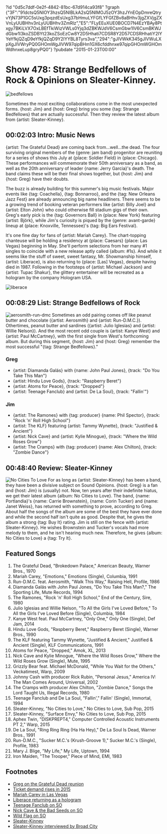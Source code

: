 ?id "0d5c7ddf-0e2f-4842-81bc-67d914ca93f8"
?graph {"3F":"91dctsQ5NIOY3hzsQ5NIBLkA2sQ5NIMOJ5zOY3hzJYnEOpDmreQtryvYjN73P1GC5sUxg3pqzdEsUxg37bHmuLYFGfLYFGfZBv8aBHhv3jgZXVjgZXVnLyUUBHhv3nLyUUBHhv3ZmRlz","E5":"FLyEEuXUE0BOCD7N4EzYBAy8Ptxgy7BKiLVX7OxLBEfTkiWizVWLs0Yjq3dZBKWJdV6CsmGbw1lV6CsmBKWJdGbw1l3koZSDBYt23koZSoEzCw8Y2D5Hhati7CDSR8Y2D57CDSRHhatiY2IYYeYfkjQZqD9eYfkjQZqD9Y2IYYBL8Tyrs3va","294":"gJIVWkK345gJIVWuLXpXgJIVWryPQ0GHOmWgJIVW97qipBHm1GX6cfddhnxe97qipGHOmWGHOmWdhnxeLup8gryPQ0"}
?pubdate "2015-01-23T00:00"

# Show 478: Strange Bedfellows of Rock & Opinions on Sleater-Kinney. 

![bedfellows](https://static.soundopinions.org/images/2015/bedfellows_web.jpg)

Sometimes the most exciting collaborations come in the most unexpected forms. {host: Jim} and {host: Greg} bring you some {tag: Strange Bedfellows} that are actually successful. Then they review the latest album from {artist: Sleater-Kinney}.


## 00:02:03 Intro: Music News
{artist: The Grateful Dead} are coming back from...well...the dead. The four surviving original members of the {genre: jam band} progenitor are reuniting for a series of shows this July at {place: Soldier Field} in {place: Chicago}. These performances will commemorate their 50th anniversary as a band, as well as the 20th anniversary of leader {name: Jerry Garcia}'s death. The band claims these will be their final shows together, but {host: Jim} and {host: Greg} have their doubts.

The buzz is already building for this summer's big music festivals. Major events like {tag: Coachella}, {tag: Bonnarroo}, and the {tag: New Orleans Jazz Fest} are already announcing big name headliners. There seems to be a growing trend of booking veteran performers like {artist: Billy  Joel} and {artist: Elton John} who could otherwise fill stadium gigs of their own. Greg's early pick is the {tag: Governors Ball} in {place: New York} featuring {artist: Björk}, while Jim's curiosity is piqued by the {genre: avant-garde} lineup at {place: Knoxville, Tennessee}'s {tag: Big Ears Festival}.

It's one fine day for fans of {artist: Mariah Carey}. The chart-topping chanteuse will be holding a residency at {place: Caesars} {place: Las Vegas} beginning in May. She'll perform selections from her many #1 singles to coincide with a new release aptly called {album: #1s}. And while it seems like the stuff of sweet, sweet fantasy, Mr. Showmanship himself, {artist: Liberace}, is also returning to {place: [Las] Vegas}, despite having died in 1987. Following in the footsteps of {artist: Michael Jackson} and {artist: Tupac Shakur}, the glittery entertainer will be recreated as a hologram by the company Hologram USA.

![liberace](https://static.soundopinions.org/assets/478/3F0.jpg)

## 00:08:29 List: Strange Bedfellows of Rock
![aerosmith-run-dmc](https://static.soundopinions.org/assets/478/E50.jpg) 
Sometimes an odd pairing comes off like peanut butter and chocolate ({artist: Aerosmith} and {artist: Run-D.M.C.}). Othertimes, peanut butter and sardines ({artist: Julio Iglesias} and {artist: Willie Nelson}). And the most recent odd couple is {artist: Kanye West} and {artist: Paul McCartney}, with the first single from West's forthcoming album. But during this segment, {host: Jim} and {host: Greg} remember the most successful "{tag: Strange Bedfellows}."

### Greg
- {artist: Diamanda Galás} with {name: John Paul Jones}, {track: "Do You Take This Man"}
- {artist: Hindu Love Gods}, {track: "Raspberry Beret"}
- {artist: Atoms for Peace}, {track: "Dropped"}
- {artist: Teenage Fanclub} and {artist: De La Soul}, {track: "Fallin'"}

### Jim
- {artist: The Ramones} with {tag: producer} {name: Phil Spector}, {track: "Rock 'n' Roll High School"}
- {artist: The KLF} featuring {artist: Tammy Wynette}, {track: "Justified & Ancient"}
- {artist: Nick Cave} and {artist: Kylie Minogue}, {track: "Where the Wild Roses Grow"}
- {artist: The Cramps} with {tag: producer} {name: Alex Chilton}, {track: "Zombie Dance"}


## 00:48:40 Review: Sleater-Kinney
![No Cities To Love](https://static.soundopinions.org/assets/478/2940.jpg)
For as long as {artist: Sleater-Kinney} has been a band, they have been a divisive subject on Sound Opinions. {host: Greg} is a fan and {host: Jim} is (usually) not. Now, ten years after their indefinite hiatus, we get their latest album {album: No Cities to Love}. The band, {name: Portlandia}'s {name: Carrie Brownstein}, {name: Corin Tucker} and {name: Janet Weiss}, has returned with something to prove, according to Greg. About half the songs of the album are some of the best they have ever done and while the second half isn't quite as good. Despite that, he gives the album a strong {tag: Buy It} rating. Jim is still on the fence with {artist: Sleater-Kinney}. He wishes Brownstein and Tucker's vocals had more melody to them, and he isn't hearing much new. Therefore, he gives {album: No Cities to Love} a {tag: Try It}.


## Featured Songs
1. The Grateful Dead, "Brokedown Palace," American Beauty, Warner Bros., 1970 
1. Mariah Carey, "Emotions," Emotions (Single), Columbia, 1991 
1. Run-D.M.C. feat. Aerosmith, "Walk This Way," Raising Hell, Profile, 1986 
1. Diamanda Galás with John Paul Jones, "Do You Take This Man?," The Sporting Life, Mute Records, 1994 
1. The Ramones, "Rock 'n' Roll High School," End of the Century, Sire, 1980 
1. Julio Iglesias and Willie Nelson, "To All the Girls I've Loved Before," To All the Girls I've Loved Before (Single), Columbia, 1984 
1. Kanye West feat. Paul McCartney, "Only One," Only One (Single), Def Jam, 2014 
1. Hindu Love Gods, "Raspberry Beret," Raspberry Beret (Single), Warner Bros., 1990 
1. The KLF featuring Tammy Wynette, "Justified & Ancient," Justified & Ancient (Single), KLF Communications, 1991
1. Atoms for Peace, "Dropped," Amok, XL, 2013 
1. Nick Cave and Kylie Minogue, "Where the Wild Roses Grow," Where the Wild Roses Grow (Single), Mute, 1995 
1. Grizzly Bear feat. Michael McDonald, "While You Wait for the Others," Veckatimest, Warp, 2009
1. Johnny Cash with producer Rick Rubin, "Personal Jesus," America IV: The Man Comes Around, Universal, 2002 
1. The Cramps with producer Alex Chilton, "Zombie Dance," Songs the Lord Taught Us, Illegal Records, 1980 
1. Teenage Fanclub and De La Soul, "Fallin'," Fallin' (Single), Immortal, 1994 
1. Sleater-Kinney, "No Cities to Love," No Cities to Love, Sub Pop, 2015
1. Sleater-Kinney, "Surface Envy," No Cities to Love, Sub Pop, 2015 
1. Aphex Twin, "DISKPREPT4," Computer Controlled Acoustic Instruments PT 2," Warp, 2015 
1. De La Soul, "Ring Ring Ring (Ha Ha Hey)," De La Soul Is Dead, Warner Bros., 1991 
1. Run-D.M.C., "Sucker M.C.'s (Krush-Groove 1)," Sucker M.C.'s (Single), Profile, 1983 
1. Mary J. Blige, "My Life," My Life, Uptown, 1994 
1. Iron Maiden, "The Trooper," Piece of Mind, EMI, 1983 
 

## Footnotes
- [Greg on the Grateful Dead reunion](http://www.chicagotribune.com/entertainment/music/chi-the-grateful-dead-soldier-field-20150116-story.html)
- [Ticket demand rises in 2015](http://www.forbes.com/sites/jesselawrence/2015/01/18/tickets-for-tomorrowland-and-coachella-atop-the-list-of-top-ten-hottest-music-festivals-of-2015/)
- [Mariah Carey in Las Vegas](http://www.latimes.com/travel/lasvegas/lasvegasnow/la-tr-lvn-las-vegas-shows-mariah-carey-20150119-story.html)
- [Liberace returning as a hologram](http://www.billboard.com/articles/news/6443700/liberace-hologram-las-vegas-tour)
- [Teenage Fanclub on SO](/show/260/#teenagefanclub)
- [Nick Cave & the Bad Seeds on SO](/show/153/#nickcave)
- [Wild Flag on SO](/show/311/#wildflag)
- [Sleater-Kinney](http://www.sleater-kinney.com/)
- [Sleater-Kinney interviewed by Broad City](http://www.npr.org/event/music/378668756/we-cant-just-settle-broad-city-meets-sleater-kinney)
